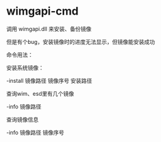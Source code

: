 # wimgapi-cmd
调用 wimgapi.dll 来安装、备份镜像


但是有个bug，安装镜像时的进度无法显示，但镜像能安装成功


命令用法：


安装系统镜像：


-install 镜像路径 镜像序号 安装路径


查询wim、esd里有几个镜像


-info 镜像路径


查询镜像信息


-info 镜像路径 镜像序号
